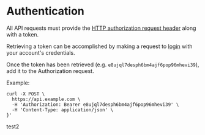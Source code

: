 # Authentication

All API requests must provide the [HTTP authorization request header](https://developer.mozilla.org/en-US/docs/Web/HTTP/Headers/Authorization) along with a token.

Retrieving a token can be accomplished by making a request to [login](https://runbuggy.docs.stoplight.io/login/login/login) with your account's credentials.

Once the token has been retrieved (e.g. `e8ujql7desph6bm4ajf6pop96mhevi39`), add it to the Authorization request.

Example:
```
curl -X POST \
  https://api.example.com \
  -H 'Authorization: Bearer e8ujql7desph6bm4ajf6pop96mhevi39' \
  -H 'Content-Type: application/json' \
}'
```

test2
